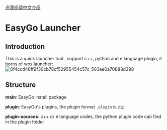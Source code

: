 [点我阅读中文介绍](README.zh-CN.md)

# EasyGo Launcher
## Introduction
This is a quick launcher tool , support c++, python and e language plugin, it borns of wox launcher:
![0f4ccd48ff9f30cb78cf52955454c57c_503ae0a70888d398](https://user-images.githubusercontent.com/5556368/183931138-45027153-f389-4069-9ec0-e997925c5a18.gif)


## Structure

**main**:  EasyGo install package

**plugin**: EasyGo's plugins, the plugin format `.plugin` is `zip`

**plugin-sources**:  c++ or e language codes, the python plugin code can find in the plugin folder

